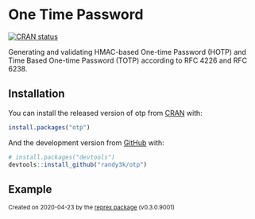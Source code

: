 <!-- README.md is generated from README.Rmd. Please edit that file -->

# One Time Password

<!-- badges: start -->

[![CRAN status](https://www.r-pkg.org/badges/version/otp)](https://CRAN.R-project.org/package=otp)
<!-- badges: end -->

Generating and validating HMAC-based One-time Password (HOTP) and Time Based One-time Password (TOTP) according to RFC 4226 and RFC 6238.

## Installation

You can install the released version of otp from [CRAN](https://CRAN.R-project.org) with:

``` r
install.packages("otp")
```

And the development version from [GitHub](https://github.com/) with:

``` r
# install.packages("devtools")
devtools::install_github("randy3k/otp")
```

## Example

<sup>Created on 2020-04-23 by the [reprex package](https://reprex.tidyverse.org) (v0.3.0.9001)</sup>
